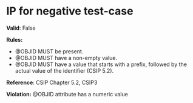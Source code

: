 # IP for negative test-case

**Valid**: False

**Rules:**
 * @OBJID MUST be present.
 * @OBJID MUST have a non-empty value.
 * @OBJID MUST have a value that starts with a prefix, followed by the actual value of the identifier (CSIP 5.2).

**Reference**: CSIP Chapter 5.2, CSIP3

**Violation:** @OBJID attribute has a numeric value